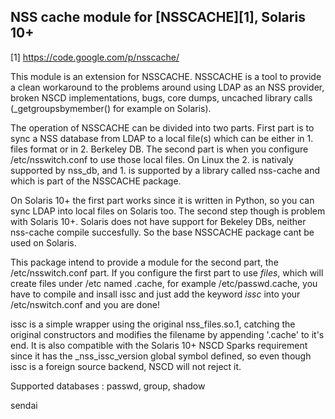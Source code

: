 NSS cache module for [NSSCACHE][1], Solaris 10+
------------------------------------------

[1] https://code.google.com/p/nsscache/


This module is an extension for NSSCACHE. NSSCACHE is a tool to provide
a clean workaround to the problems around using LDAP as an NSS
provider, broken NSCD implementations, bugs, core dumps, uncached
library calls (_getgroupsbymember() for example on Solaris).

The operation of NSSCACHE can be divided into two parts. First part is
to sync a NSS database from LDAP to a local file(s) which can be either
in 1. files format or in 2. Berkeley DB. The second part is when you
configure /etc/nsswitch.conf to use those local files. On Linux the 2.
is nativaly supported by nss_db, and 1. is supported by a library
called nss-cache and which is part of the NSSCACHE package.

On Solaris 10+ the first part works since it is written in Python, so
you can sync LDAP into local files on Solaris too. The second step
though is problem with Solaris 10+. Solaris does not have support for
Bekeley DBs, neither nss-cache compile succesfully. So the base
NSSCACHE package cant be used on Solaris.

This package intend to provide a module for the second part, the
/etc/nsswitch.conf part. If you configure the first part to use
*files*, which will create files under /etc named <db>.cache, for
example /etc/passwd.cache, you have to compile and insall issc and just
add the keyword *issc* into your /etc/nswitch.conf and you are done!

issc is a simple wrapper using the original nss_files.so.1, catching
the original constructors and modifies the filename by appending
'.cache' to it's end. It is also compatible with the Solaris 10+ NSCD
Sparks requirement since it has the _nss_issc_version global symbol
defined, so even though issc is a foreign source backend, NSCD will not
reject it.


Supported databases : passwd, group, shadow

sendai
